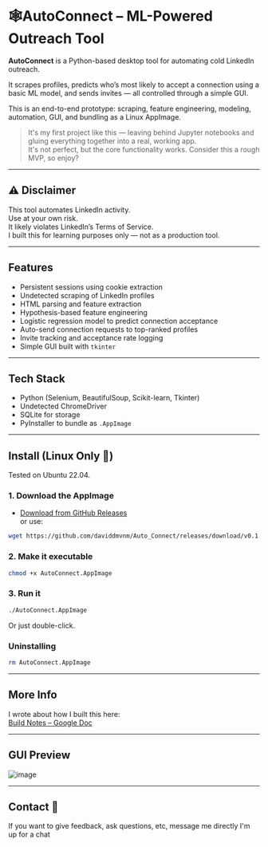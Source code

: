 # 🕸AutoConnect – ML-Powered Outreach Tool

**AutoConnect** is a Python-based desktop tool for automating cold LinkedIn outreach.

It scrapes profiles, predicts who’s most likely to accept a connection using a basic ML model, and sends invites — all controlled through a simple GUI.

This is an end-to-end prototype: scraping, feature engineering, modeling, automation, GUI, and bundling as a Linux AppImage.

> It's my first project like this — leaving behind Jupyter notebooks and gluing everything together into a real, working app.  
> It's not perfect, but the core functionality works. Consider this a rough MVP, so enjoy? 

---

## ⚠️ Disclaimer

This tool automates LinkedIn activity.  
Use at your own risk.  
It likely violates LinkedIn’s Terms of Service.  
I built this for learning purposes only — not as a production tool.

---

## Features

- Persistent sessions using cookie extraction  
- Undetected scraping of LinkedIn profiles  
- HTML parsing and feature extraction  
- Hypothesis-based feature engineering  
- Logistic regression model to predict connection acceptance  
- Auto-send connection requests to top-ranked profiles  
- Invite tracking and acceptance rate logging  
- Simple GUI built with `tkinter`  

---

## Tech Stack

- Python (Selenium, BeautifulSoup, Scikit-learn, Tkinter)  
- Undetected ChromeDriver  
- SQLite for storage  
- PyInstaller to bundle as `.AppImage`  

---

## Install (Linux Only 🐧)

Tested on Ubuntu 22.04.

### 1. Download the AppImage

- [Download from GitHub Releases](https://github.com/daviddmvnm/Auto_Connect/releases/tag/v0.1.1%28APP-IMAGE%29)  
or use:

```bash
wget https://github.com/daviddmvnm/Auto_Connect/releases/download/v0.1.1%28APP-IMAGE%29/AutoConnect-x86_64.AppImage -O AutoConnect.AppImage
```

### 2. Make it executable
```bash
chmod +x AutoConnect.AppImage
```

### 3. Run it
```bash
./AutoConnect.AppImage
```
Or just double-click.


### Uninstalling
```bash
rm AutoConnect.AppImage
```
---

## More Info

I wrote about how I built this here:  
[Build Notes – Google Doc](https://docs.google.com/document/d/1a6fNa6ATkD4cw9ORhz8tiGCtCSGLhGDziHp_gkv7sYc/edit?tab=t.khzo1efbhjtw)

---

## GUI Preview

![image](https://github.com/user-attachments/assets/16994228-8779-4d2f-950c-1d60097589ea)

---

## Contact 👋

If you want to give feedback, ask questions, etc, message me directly I'm up for a chat 
